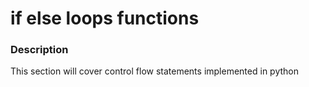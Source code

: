 # if else loops functions

### Description
This section will cover control flow statements implemented in python
